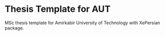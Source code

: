 # Thesis Template for AUT

MSc thesis template for Amirkabir University of Technology with XePersian package.
